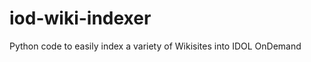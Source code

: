 iod-wiki-indexer
================

Python code to easily index a variety of Wikisites into IDOL OnDemand
